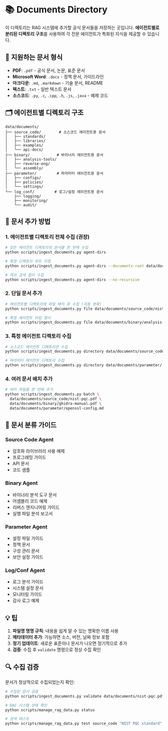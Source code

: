 # 📚 Documents Directory

이 디렉토리는 RAG 시스템에 추가할 공식 문서들을 저장하는 곳입니다.
**에이전트별로 분리된 디렉토리 구조**를 사용하여 각 전문 에이전트가 특화된 지식을 제공할 수 있습니다.

## 📄 지원하는 문서 형식

- **PDF**: `.pdf` - 공식 문서, 논문, 표준 문서
- **Microsoft Word**: `.docx` - 정책 문서, 가이드라인
- **마크다운**: `.md`, `.markdown` - 기술 문서, README
- **텍스트**: `.txt` - 일반 텍스트 문서
- **소스코드**: `.py`, `.c`, `.cpp`, `.h`, `.js`, `.java` - 예제 코드

## 🗂️ 에이전트별 디렉토리 구조

```
data/documents/
├── source_code/        # 소스코드 에이전트용 문서
│   ├── standards/
│   ├── libraries/
│   ├── examples/
│   └── api-docs/
├── binary/            # 바이너리 에이전트용 문서
│   ├── analysis-tools/
│   ├── reverse-eng/
│   └── assembly/
├── parameter/         # 파라미터 에이전트용 문서
│   ├── configs/
│   ├── policies/
│   └── settings/
└── log_conf/         # 로그/설정 에이전트용 문서
    ├── logging/
    ├── monitoring/
    └── audit/
```

## 🚀 문서 추가 방법

### 1. 에이전트별 디렉토리 전체 수집 (권장)
```bash
# 모든 에이전트 디렉토리의 문서를 한 번에 수집
python scripts/ingest_documents.py agent-dirs

# 특정 디렉토리 루트 지정
python scripts/ingest_documents.py agent-dirs --documents-root data/documents

# 재귀 검색 없이 수집
python scripts/ingest_documents.py agent-dirs --no-recursive
```

### 2. 단일 문서 추가
```bash
# 에이전트별 디렉토리에 파일 배치 후 수집 (자동 분류)
python scripts/ingest_documents.py file data/documents/source_code/nist-pqc-standard.pdf

# 특정 에이전트 타입 명시
python scripts/ingest_documents.py file data/documents/binary/analysis-guide.pdf --agent-type binary
```

### 3. 특정 에이전트 디렉토리 수집
```bash
# 소스코드 에이전트 디렉토리만 수집
python scripts/ingest_documents.py directory data/documents/source_code/ --agent-type source_code

# 파라미터 에이전트 디렉토리 수집
python scripts/ingest_documents.py directory data/documents/parameter/ --agent-type parameter
```

### 4. 여러 문서 배치 추가
```bash
# 여러 파일을 한 번에 추가
python scripts/ingest_documents.py batch \
  data/documents/source_code/nist-pqc.pdf \
  data/documents/binary/ghidra-manual.pdf \
  data/documents/parameter/openssl-config.md
```

## 🎯 문서 분류 가이드

### Source Code Agent
- 암호화 라이브러리 사용 예제
- 프로그래밍 가이드
- API 문서
- 코드 샘플

### Binary Agent
- 바이너리 분석 도구 문서
- 어셈블리 코드 예제
- 리버스 엔지니어링 가이드
- 실행 파일 분석 보고서

### Parameter Agent
- 설정 파일 가이드
- 정책 문서
- 구성 관리 문서
- 보안 설정 가이드

### Log/Conf Agent
- 로그 분석 가이드
- 시스템 설정 문서
- 모니터링 가이드
- 감사 로그 예제

## 💡 팁

1. **파일명 명명 규칙**: 내용을 쉽게 알 수 있는 명확한 이름 사용
2. **메타데이터 추가**: 가능하면 소스, 버전, 날짜 정보 포함
3. **정기 업데이트**: 새로운 표준이나 문서가 나오면 정기적으로 추가
4. **검증**: 수집 후 `validate` 명령으로 정상 수집 확인

## 🔍 수집 검증

문서가 정상적으로 수집되었는지 확인:

```bash
# 수집된 문서 검증
python scripts/ingest_documents.py validate data/documents/nist-pqc.pdf

# RAG 시스템 상태 확인
python scripts/manage_rag_data.py status

# 검색 테스트
python scripts/manage_rag_data.py test source_code "NIST PQC standard"
```
